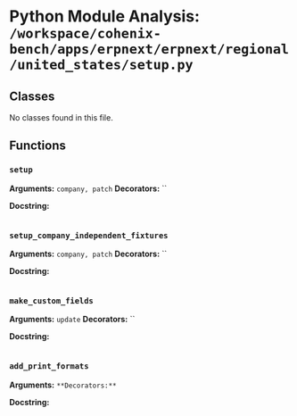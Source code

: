 # Python Module Analysis: `/workspace/cohenix-bench/apps/erpnext/erpnext/regional/united_states/setup.py`

## Classes

No classes found in this file.


## Functions

### `setup`
**Arguments:** `company, patch`
**Decorators:** ``

**Docstring:**
```

```
### `setup_company_independent_fixtures`
**Arguments:** `company, patch`
**Decorators:** ``

**Docstring:**
```

```
### `make_custom_fields`
**Arguments:** `update`
**Decorators:** ``

**Docstring:**
```

```
### `add_print_formats`
**Arguments:** ``
**Decorators:** ``

**Docstring:**
```

```

